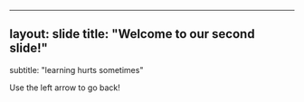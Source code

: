 ---
layout: slide
title: "Welcome to our second slide!"
--
subtitle: "learning hurts sometimes"

Use the left arrow to go back!
